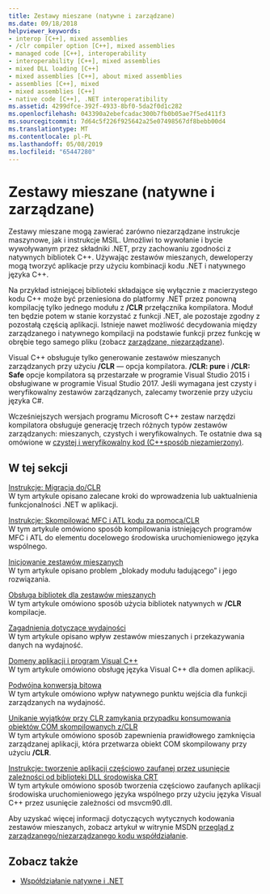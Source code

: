 ```yaml
---
title: Zestawy mieszane (natywne i zarządzane)
ms.date: 09/18/2018
helpviewer_keywords:
- interop [C++], mixed assemblies
- /clr compiler option [C++], mixed assemblies
- managed code [C++], interoperability
- interoperability [C++], mixed assemblies
- mixed DLL loading [C++]
- mixed assemblies [C++], about mixed assemblies
- assemblies [C++], mixed
- mixed assemblies [C++]
- native code [C++], .NET interoperatibility
ms.assetid: 4299dfce-392f-4933-8bf0-5da2f0d1c282
ms.openlocfilehash: 043390a2ebefcadac300b7fb0b05ae7f5ed411f3
ms.sourcegitcommit: 7d64c5f226f925642a25e07498567df8bebb00d4
ms.translationtype: MT
ms.contentlocale: pl-PL
ms.lasthandoff: 05/08/2019
ms.locfileid: "65447280"
---
```

# <a name="mixed-native-and-managed-assemblies"></a>Zestawy mieszane (natywne i zarządzane)

Zestawy mieszane mogą zawierać zarówno niezarządzane instrukcje maszynowe, jak i instrukcje MSIL. Umożliwi to wywołanie i bycie wywoływanym przez składniki .NET, przy zachowaniu zgodności z natywnych bibliotek C++. Używając zestawów mieszanych, deweloperzy mogą tworzyć aplikacje przy użyciu kombinacji kodu .NET i natywnego języka C++.

Na przykład istniejącej biblioteki składające się wyłącznie z macierzystego kodu C++ może być przeniesiona do platformy .NET przez ponowną kompilację tylko jednego modułu z **/CLR** przełącznika kompilatora. Moduł ten będzie potem w stanie korzystać z funkcji .NET, ale pozostaje zgodny z pozostałą częścią aplikacji. Istnieje nawet możliwość decydowania między zarządzanego i natywnego kompilacji na podstawie funkcji przez funkcję w obrębie tego samego pliku (zobacz [zarządzane, niezarządzane](../preprocessor/managed-unmanaged.md)).

Visual C++ obsługuje tylko generowanie zestawów mieszanych zarządzanych przy użyciu **/CLR** — opcja kompilatora. **/CLR: pure** i **/CLR: Safe** opcje kompilatora są przestarzałe w programie Visual Studio 2015 i obsługiwane w programie Visual Studio 2017. Jeśli wymagana jest czysty i weryfikowalny zestawów zarządzanych, zalecamy tworzenie przy użyciu języka C#.

Wcześniejszych wersjach programu Microsoft C++ zestaw narzędzi kompilatora obsługuje generację trzech różnych typów zestawów zarządzanych: mieszanych, czystych i weryfikowalnych. Te ostatnie dwa są omówione w [czystej i weryfikowalny kod (C++sposób niezamierzony)](../dotnet/pure-and-verifiable-code-cpp-cli.md).

## <a name="in-this-section"></a>W tej sekcji

[Instrukcje: Migracja do/CLR](../dotnet/how-to-migrate-to-clr.md)<br/>
W tym artykule opisano zalecane kroki do wprowadzenia lub uaktualnienia funkcjonalności .NET w aplikacji.

[Instrukcje: Skompilować MFC i ATL kodu za pomocą/CLR](../dotnet/how-to-compile-mfc-and-atl-code-by-using-clr.md)<br/>
W tym artykule omówiono sposób kompilowania istniejących programów MFC i ATL do elementu docelowego środowiska uruchomieniowego języka wspólnego.

[Inicjowanie zestawów mieszanych](../dotnet/initialization-of-mixed-assemblies.md)<br/>
W tym artykule opisano problem „blokady modułu ładującego” i jego rozwiązania.

[Obsługa bibliotek dla zestawów mieszanych](../dotnet/library-support-for-mixed-assemblies.md)<br/>
W tym artykule omówiono sposób użycia bibliotek natywnych w **/CLR** kompilacje.

[Zagadnienia dotyczące wydajności](../dotnet/performance-considerations-for-interop-cpp.md)<br/>
W tym artykule opisano wpływ zestawów mieszanych i przekazywania danych na wydajność.

[Domeny aplikacji i program Visual C++](../dotnet/application-domains-and-visual-cpp.md)<br/>
W tym artykule omówiono obsługę języka Visual C++ dla domen aplikacji.

[Podwójna konwersja bitowa](../dotnet/double-thunking-cpp.md)<br/>
W tym artykule omówiono wpływ natywnego punktu wejścia dla funkcji zarządzanych na wydajność.

[Unikanie wyjątków przy CLR zamykania przypadku konsumowania obiektów COM skompilowanych z/CLR](../dotnet/avoiding-exceptions-on-clr-shutdown-when-consuming-com-objects-built-with-clr.md)<br/>
W tym artykule omówiono sposób zapewnienia prawidłowego zamknięcia zarządzanej aplikacji, która przetwarza obiekt COM skompilowany przy użyciu **/CLR**.

[Instrukcje: tworzenie aplikacji częściowo zaufanej przez usunięcie zależności od biblioteki DLL środowiska CRT](../dotnet/create-a-partially-trusted-application.md)<br/>
W tym artykule omówiono sposób tworzenia częściowo zaufanych aplikacji środowiska uruchomieniowego języka wspólnego przy użyciu języka Visual C++ przez usunięcie zależności od msvcm90.dll.

Aby uzyskać więcej informacji dotyczących wytycznych kodowania zestawów mieszanych, zobacz artykuł w witrynie MSDN [przegląd z zarządzanego/niezarządzanego kodu współdziałanie](https://msdn.microsoft.com/library/ms973872.aspx).

## <a name="see-also"></a>Zobacz także

- [Współdziałanie natywne i .NET](../dotnet/native-and-dotnet-interoperability.md)
